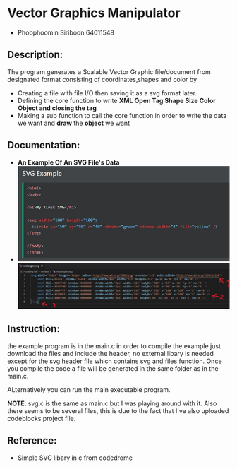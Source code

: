 # Vector Graphics Manipulator 
* Phobphoomin Siriboon 64011548 
## Description:
The program generates a Scalable Vector Graphic file/document from designated format consisting of coordinates,shapes and color by
* Creating a file with file I/O then saving it as a svg format later.
* Defining the core function to write **XML Open Tag Shape Size Color Object and closing the tag**
* Making a sub function to call the core function in order to write the data we want and **draw** the **object** we want
## Documentation: 
* **An Example Of An SVG File's Data**
* ![](image/4.jpg)
![](image/1.jpg)





## Instruction: 
the example program is in the main.c in order to compile the example just download the files and include the header, no external libary is needed except for the svg header file which contains svg and files function. Once you compile the code a file will be generated in the same folder as in the main.c.

ALternatively you can run the main executable program.

**NOTE**: svg.c is the same as main.c but I was playing around with it. 
Also there seems to be several files, this is due to the fact that I've also uploaded codeblocks project file.
 


## Reference:
* Simple SVG libary in c from codedrome  
